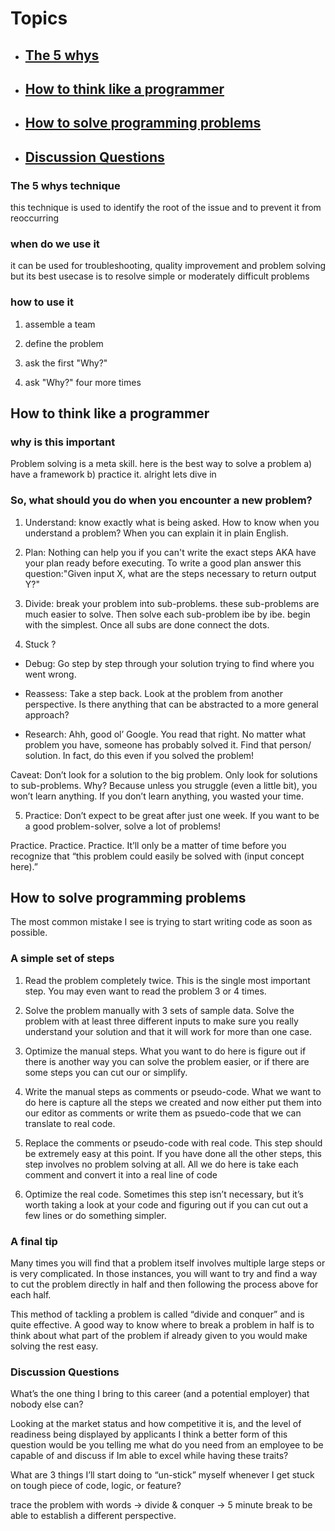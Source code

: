 # Topics

- ## [The 5 whys](#the-5-whys-technique)

- ## [How to think like a programmer](#how-to-think-like-a-programmer-1)

- ## [How to solve programming problems](#how-to-solve-programming-problems-1)

- ## [Discussion Questions](#discussion-questions-1)

### **The 5 whys technique**

this technique is used to identify the root of the issue and to prevent it from reoccurring

### when do we use it

it can be used for troubleshooting, quality improvement and problem solving but its best usecase is to resolve simple or moderately difficult problems

### how to use it

1. assemble a team

2. define the problem

3. ask the first "Why?"

4. ask "Why?" four more times

## How to think like a programmer

### **why is this important**

Problem solving is a meta skill. here is the best way to solve a problem a) have a framework b) practice it. alright lets dive in

### So, what should you do when you encounter a new problem?

1. Understand: know exactly what is being asked. How to know when you understand a problem? When you can explain it in plain English.

2. Plan: Nothing can help you if you can't write the exact steps AKA have your plan ready before executing. To write a good plan answer this question:"Given input X, what are the steps necessary to return output Y?"

3. Divide: break your problem into sub-problems. these sub-problems are much easier to solve. Then solve each sub-problem ibe by ibe. begin with the simplest. Once all subs are done connect the dots.

4. Stuck ?

- Debug: Go step by step through your solution trying to find where you went wrong.

- Reassess: Take a step back. Look at the problem from another perspective. Is there anything that can be abstracted to a more general approach?

- Research: Ahh, good ol’ Google. You read that right. No matter what problem you have, someone has probably solved it. Find that person/ solution. In fact, do this even if you solved the problem!

Caveat: Don’t look for a solution to the big problem. Only look for solutions to sub-problems. Why? Because unless you struggle (even a little bit), you won’t learn anything. If you don’t learn anything, you wasted your time.

5. Practice: Don’t expect to be great after just one week. If you want to be a good problem-solver, solve a lot of problems!

Practice. Practice. Practice. It’ll only be a matter of time before you recognize that “this problem could easily be solved with (input concept here).”

## How to solve programming problems

The most common mistake I see is trying to start writing code as soon as possible.

### **A simple set of steps**

1. Read the problem completely twice. This is the single most important step. You may even want to read the problem 3 or 4 times.
2. Solve the problem manually with 3 sets of sample data. Solve the problem with at least three different inputs to make sure you really understand your solution and that it will work for more than one case.

3. Optimize the manual steps. What you want to do here is figure out if there is another way you can solve the problem easier, or if there are some steps you can cut our or simplify.

4. Write the manual steps as comments or pseudo-code. What we want to do here is capture all the steps we created and now either put them into our editor as comments or write them as psuedo-code that we can translate to real code.

5. Replace the comments or pseudo-code with real code. This step should be extremely easy at this point. If you have done all the other steps, this step involves no problem solving at all. All we do here is take each comment and convert it into a real line of code

6. Optimize the real code. Sometimes this step isn’t necessary, but it’s worth taking a look at your code and figuring out if you can cut out a few lines or do something simpler.

### A final tip

Many times you will find that a problem itself involves multiple large steps or is very complicated.  In those instances, you will want to try and find a way to cut the problem directly in half and then following the process above for each half.

This method of tackling a problem is called “divide and conquer” and is quite effective.  A good way to know where to break a problem in half is to think about what part of the problem if already given to you would make solving the rest easy.

### Discussion Questions

What’s the one thing I bring to this career (and a potential employer) that nobody else can?

Looking at the market status and how competitive it is, and the level of readiness being displayed by applicants I think a better form of this question would be you telling me what do you need from an employee to be capable of and discuss if Im able to excel while having these traits?

What are 3 things I’ll start doing to “un-stick” myself whenever I get stuck on tough piece of code, logic, or feature?

trace the problem with words -> divide & conquer -> 5 minute break to be able to establish a different perspective.
